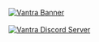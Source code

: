 [![Vantra Banner](https://i.imgur.com/oJKGw0b.jpg)](https://discord.gg/C5mzH5NECJ)
<br>
<br>
[![Vantra Discord Server](https://i.imgur.com/JRHPBDe.jpg)](https://discord.gg/C5mzH5NECJ)

